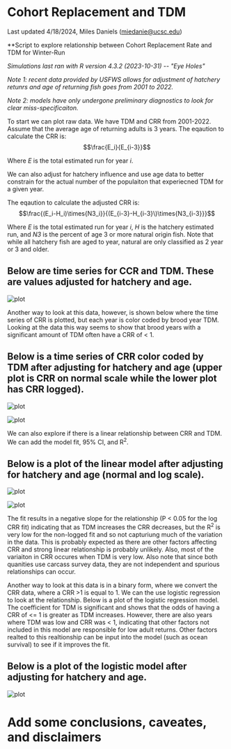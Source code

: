 # Cohort Replacement and TDM 
Last updated 4/18/2024, Miles Daniels (miedanie@ucsc.edu)

**Script to explore relationship between Cohort Replacement Rate and TDM for Winter-Run

_Simulations last ran with R version 4.3.2 (2023-10-31) -- "Eye Holes"_

_Note 1: recent data provided by USFWS allows for adjustment of hatchery retunrs and age of returning fish goes from 2001 to 2022._

_Note 2: models have only undergone preliminary diagnostics to look for clear miss-specificaiton._

To start we can plot raw data. We have TDM and CRR from 2001-2022. Assume that the average age of returning adults is 3 years.
The eqaution to calculate the  CRR is:  $$\frac{E_i}{E_{i-3}}$$

Where _E_ is the total estimated run for year _i_.

We can also adjust for hatchery influence and use age data to better constrain for the actual number of the populaiton that experiecned TDM for a given year. 

The eqaution to calculate the adjusted CRR is:  $$\frac{(E_i-H_i)\times{N3_i}}{(E_{i-3}-H_{i-3}\)\times{N3_{i-3}}}$$

Where _E_ is the total estimated run for year _i_, _H_ is the hatchery estimated run, and _N3_ is the percent of age 3 or more natural origin fish. Note that while all hatchery fish are aged to year, natural are only classified as 2 year or 3 and older.

## Below are time series for CCR and TDM. These are values adjusted for hatchery and age.
![plot](CRR_TDM_Raw_Hatchery_Age_Adjusted.png)

Another way to look at this data, however, is shown below where the time series of CRR is plotted, but each year is color coded by brood year TDM. Looking at the data this way seems to show that brood years with a significant amount of TDM often have a CRR of < 1. 


## Below is a time series of CRR color coded by TDM after adjusting for hatchery and age (upper plot is CRR on normal scale while the lower plot has CRR logged).
![plot](CRR_Time_TDM_Coded_Hatchery_Age_Adjusted_4_19_24.png)

![plot](CRR_Time_TDM_Coded_Hatchery_Age_Adjusted_Log_4_19_24.png)

We can also explore if there is a linear relationship between CRR and TDM. We can add the model fit, 95% CI, and R<sup>2</sup>. 

## Below is a plot of the linear model after adjusting for hatchery and age (normal and log scale).
![plot](Linear_Model_Hatchery_Age_Adjusted_CRR_4_19_24.png)

![plot](Linear_Model_Hatchery_Age_Adjusted_Log_CRR_4_19_24.png)

The fit results in a negative slope for the relationship (P < 0.05 for the log CRR fit) indicating that as TDM increases the CRR decreases, but the R<sup>2</sup> is very low for the non-logged fit and so not capturiung much of the variation in the data. This is probably expected as there are other factors affecting CRR and strong linear relationship is probably unlikely. Also, most of the variaiton in CRR occures when TDM is very low. Also note that since both quanities use carcass survey data, they are not independent and spurious relationships can occur. 

Another way to look at this data is in a binary form, where we convert the CRR data, where a CRR >1 is equal to 1. We can the use logistic regression to look at the relationship. Below is a plot of the logistic regression model. The coefficient for TDM is significant and shows that the odds of having a CRR of <= 1 is greater as TDM increases. However, there are also years where TDM was low and CRR was < 1, indicating that other factors not included in this model are responsible for low adult returns. Other factors realted to this realtionship can be input into the model (such as ocean survival) to see if it improves the fit. 

## Below is a plot of the logistic model after adjusting for hatchery and age.
![plot](Logistic_Model_Hatchery_Age_Adjusted_4_19_24.png)


# Add some conclusions, caveates, and disclaimers
